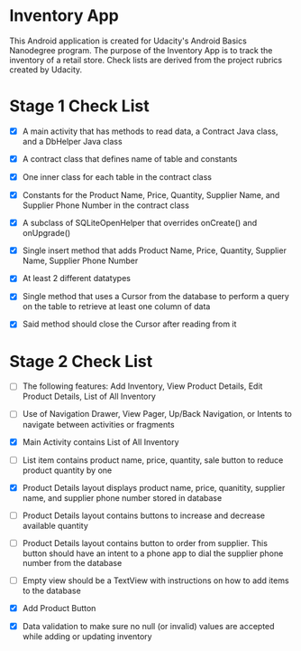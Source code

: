 # Inventory App

This Android application is created for Udacity's Android Basics Nanodegree program.
The purpose of the Inventory App is to track the inventory of a retail store.
Check lists are derived from the project rubrics created by Udacity.

# Stage 1 Check List
- [x] A main activity that has methods to read data, a Contract Java class, and a DbHelper Java class

- [x] A contract class that defines name of table and constants
- [x] One inner class for each table in the contract class
- [x] Constants for the Product Name, Price, Quantity, Supplier Name, and Supplier Phone Number in the contract class

- [x] A subclass of SQLiteOpenHelper that overrides onCreate() and onUpgrade()

- [x] Single insert method that adds Product Name, Price, Quantity, Supplier Name, Supplier Phone Number
- [x] At least 2 different datatypes

- [x] Single method that uses a Cursor from the database to perform a query on the table to retrieve at least one column of data
- [x] Said method should close the Cursor after reading from it

# Stage 2 Check List

- [ ] The following features: Add Inventory, View Product Details, Edit Product Details, List of All Inventory
- [ ] Use of Navigation Drawer, View Pager, Up/Back Navigation, or Intents to navigate between activities or fragments

- [x] Main Activity contains List of All Inventory
- [ ] List item contains product name, price, quantity, sale button to reduce product quantity by one

- [x] Product Details layout displays product name, price, quanitity, supplier name, and supplier phone number stored in database
- [ ] Product Details layout contains buttons to increase and decrease available quantity
- [ ] Product Details layout contains button to order from supplier. This button should have an intent to a phone app to dial the supplier phone number from the database

- [ ] Empty view should be a TextView with instructions on how to add items to the database
- [x] Add Product Button

- [x] Data validation to make sure no null (or invalid) values are accepted while adding or updating inventory